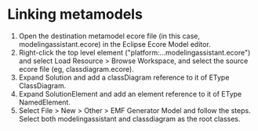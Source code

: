  
# Linking metamodels
 
1. Open the destination metamodel ecore file (in this case, modelingassistant.ecore) in the Eclipse Ecore Model editor.
1. Right-click the top level element ("platform:...modelingassistant.ecore") and select Load Resource > Browse
Workspace, and select the source ecore file (eg, classdiagram.ecore).
1. Expand Solution and add a classDiagram reference to it of EType ClassDiagram.
1. Expand SolutionElement and add an element reference to it of EType NamedElement.
1. Select File > New > Other > EMF Generator Model and follow the steps. Select both modelingassistant and classdiagram as the root classes.
